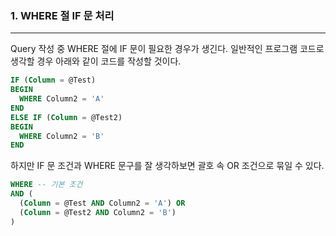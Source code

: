 
### 1. WHERE 절 IF 문 처리
---
Query 작성 중 WHERE 절에 IF 문이 필요한 경우가 생긴다.
일반적인 프로그램 코드로 생각할 경우 아래와 같이 코드를 작성할 것이다.

```sql
IF (Column = @Test)
BEGIN
  WHERE Column2 = 'A'
END
ELSE IF (Column = @Test2)
BEGIN
  WHERE Column2 = 'B'
END
```

하지만 IF 문 조건과 WHERE 문구를 잘 생각하보면 괄호 속 OR 조건으로 묶일 수 있다.

```sql
WHERE -- 기본 조건
AND (
  (Column = @Test AND Column2 = 'A') OR
  (Column = @Test2 AND Column2 = 'B')
)
```
<br>

